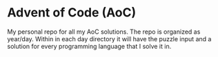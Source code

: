 # Advent of Code (AoC)

My personal repo for all my AoC solutions. The repo is organized
as year/day. Within in each day directory it will have the puzzle input and 
a solution for every programming language that I solve it in.  
